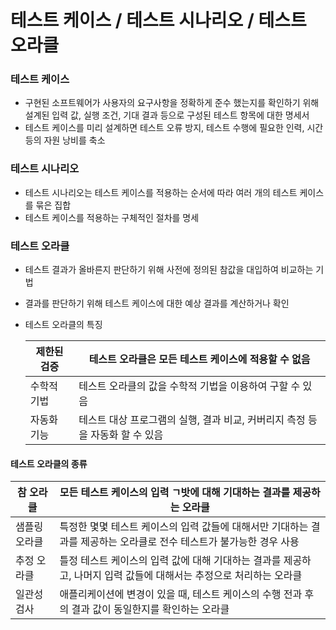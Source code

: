 # 테스트 케이스 / 테스트 시나리오 / 테스트 오라클

### 테스트 케이스

- 구현된 소프트웨어가 사용자의 요구사항을 정확하게 준수 했는지를 확인하기 위해 설계된 입력 값, 실행 조건, 기대 결과 등으로 구성된 테스트 항목에 대한 명세서
- 테스트 케이스를 미리 설계하면 테스트 오류 방지, 테스트 수행에 필요한 인력, 시간 등의 자원 낭비를 축소



### 테스트 시나리오

- 테스트 시나리오는 테스트 케이스를 적용하는 순서에 따라 여러 개의 테스트 케이스를 묶은 집합
- 테스트 케이스를 적용하는 구체적인 절차를 명세



### 테스트 오라클

- 테스트 결과가 올바른지 판단하기 위해 사전에 정의된 참값을 대입하여 비교하는 기법

- 결과를 판단하기 위해 테스트 케이스에 대한 예상 결과를 계산하거나 확인

- 테스트 오라클의 특징

  | 제한된 검증 | 테스트 오라클은 모든 테스트 케이스에 적용할 수 없음          |
  | ----------- | ------------------------------------------------------------ |
  | 수학적 기법 | 테스트 오라클의 값을 수학적 기법을 이용하여 구할 수 있음     |
  | 자동화 기능 | 테스트 대상 프로그램의 실행, 결과 비교, 커버리지 측정 등을 자동화 할 수 있음 |

  

#### 테스트 오라클의 종류

| 참 오라클     | 모든 테스트 케이스의 입력 ㄱ밧에 대해 기대하는 결과를 제공하는 오라클 |
| ------------- | ------------------------------------------------------------ |
| 샘플링 오라클 | 특정한 몇몇 테스트 케이스의 입력 값들에 대해서만 기대하는 결과를 제공하는 오라클로 전수 테스트가 불가능한 경우 사용 |
| 추정 오라클   | 틀정 테스트 케이스의 입력 값에 대해 기대하는 결과를 제공하고, 나머지 입력 값들에 대해서는 추정으로 처리하는 오라클 |
| 일관성 검사   | 애플리케이션에 변경이 있을 때, 테스트 케이스의 수행 전과 후의 결과 값이 동일한지를 확인하는 오라클 |

